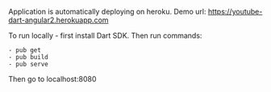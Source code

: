Application is automatically deploying on heroku.
Demo url: https://youtube-dart-angular2.herokuapp.com

To run locally - first install Dart SDK. Then run commands:

    - pub get
    - pub build
    - pub serve

 Then go to localhost:8080
